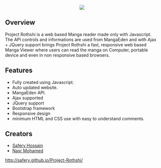 <p align="center">
<a name="top" href="http://safery.github.io/Project-Rothshi/"><img src="http://i.imgur.com/JiADAhQ.png"></a>
</p>


## Overview

Project Rothshi is a web based Manga reader made only with Javascript. The API controls and informations are used from MangaEden and with Ajax + JQuery support brings Project Rothshi a fast, responsive web based Manga Viewer where users can read the manga on Computer, portable device and even in non responsive based browsers.

## Features
- Fully created using Javascript.
- Auto updated website.
- MangaEden API.
- Ajax supported
- JQuery support
- Bootstrap framework
- Responsive design
- minimum HTML and CSS use with easy to understand comments.

## Creators
- [Safery Hossain](https://github.com/Safery)
- [Nasr Mohamed](https://github.com/fukouda)

http://safery.github.io/Project-Rothshi/
